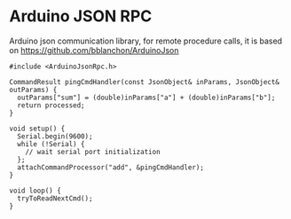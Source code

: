 # Arduino JSON RPC
Arduino json communication library, for remote procedure calls, it is based on https://github.com/bblanchon/ArduinoJson


```
#include <ArduinoJsonRpc.h>

CommandResult pingCmdHandler(const JsonObject& inParams, JsonObject& outParams) {
  outParams["sum"] = (double)inParams["a"] + (double)inParams["b"];
  return processed;
}

void setup() {
  Serial.begin(9600);
  while (!Serial) {
    // wait serial port initialization
  };
  attachCommandProcessor("add", &pingCmdHandler);
}

void loop() {
  tryToReadNextCmd();
}

```
